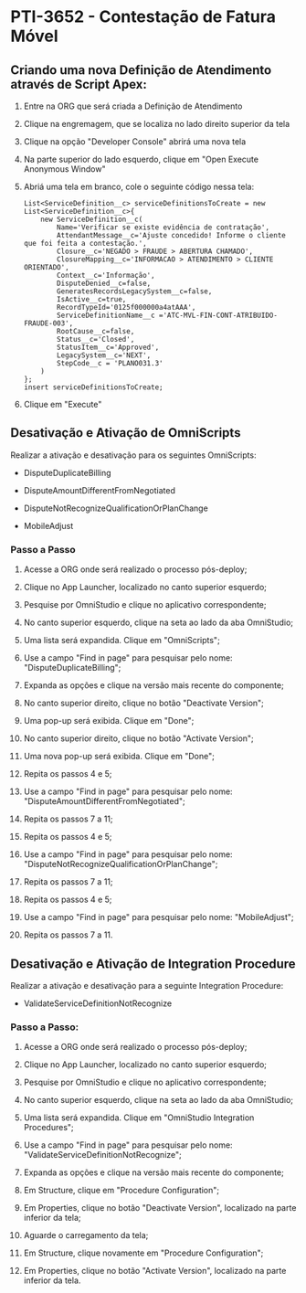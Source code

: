 # PTI-3652 - Contestação de Fatura Móvel

## Criando uma nova Definição de Atendimento através de Script Apex:

1. Entre na ORG que será criada a Definição de Atendimento

1. Clique na engremagem, que se localiza no lado direito superior da tela 

1. Clique na opção "Developer Console" abrirá uma nova tela

1. Na parte superior do lado esquerdo, clique em "Open Execute Anonymous Window"

1. Abriá uma tela em branco, cole o seguinte código nessa tela:

    ```
    List<ServiceDefinition__c> serviceDefinitionsToCreate = new List<ServiceDefinition__c>{
        new ServiceDefinition__c(
            Name='Verificar se existe evidência de contratação', 
            AttendantMessage__c='Ajuste concedido! Informe o cliente que foi feita a contestação.', 
            Closure__c='NEGADO > FRAUDE > ABERTURA CHAMADO', 
            ClosureMapping__c='INFORMACAO > ATENDIMENTO > CLIENTE ORIENTADO', 
            Context__c='Informação', 
            DisputeDenied__c=false, 
            GeneratesRecordsLegacySystem__c=false, 
            IsActive__c=true, 
            RecordTypeId='0125f000000a4atAAA', 
            ServiceDefinitionName__c ='ATC-MVL-FIN-CONT-ATRIBUIDO-FRAUDE-003', 
            RootCause__c=false,
            Status__c='Closed', 
            StatusItem__c='Approved',
            LegacySystem__c='NEXT',
            StepCode__c = 'PLANO031.3'
        )
    };
    insert serviceDefinitionsToCreate;
    ```

1. Clique em "Execute"

## Desativação e Ativação de OmniScripts
Realizar a ativação e desativação para os seguintes OmniScripts:

* DisputeDuplicateBilling

* DisputeAmountDifferentFromNegotiated

* DisputeNotRecognizeQualificationOrPlanChange

* MobileAdjust

### Passo a Passo

1.  Acesse a ORG onde será realizado o processo pós-deploy;

1.  Clique no App Launcher, localizado no canto superior esquerdo;

1.  Pesquise por OmniStudio e clique no aplicativo correspondente;

1.  No canto superior esquerdo, clique na seta ao lado da aba OmniStudio;

1.  Uma lista será expandida. Clique em "OmniScripts";

1.  Use a campo "Find in page" para pesquisar pelo nome: "DisputeDuplicateBilling";

1.  Expanda as opções e clique na versão mais recente do componente;

1.  No canto superior direito, clique no botão "Deactivate Version";

1.  Uma pop-up será exibida. Clique em "Done";

1. No canto superior direito, clique no botão "Activate Version";

1. Uma nova pop-up será exibida. Clique em "Done";

1. Repita os passos 4 e 5;

1. Use a campo "Find in page" para pesquisar pelo nome: "DisputeAmountDifferentFromNegotiated";

1. Repita os passos 7 a 11;

1. Repita os passos 4 e 5;

1. Use a campo "Find in page" para pesquisar pelo nome: "DisputeNotRecognizeQualificationOrPlanChange";

1. Repita os passos 7 a 11;

1. Repita os passos 4 e 5;

1. Use a campo "Find in page" para pesquisar pelo nome: "MobileAdjust";

1. Repita os passos 7 a 11.

## Desativação e Ativação de Integration Procedure

Realizar a ativação e desativação para a seguinte Integration Procedure:

* ValidateServiceDefinitionNotRecognize

### Passo a Passo:
1. Acesse a ORG onde será realizado o processo pós-deploy;

1. Clique no App Launcher, localizado no canto superior esquerdo;

1. Pesquise por OmniStudio e clique no aplicativo correspondente;

1. No canto superior esquerdo, clique na seta ao lado da aba OmniStudio;

1. Uma lista será expandida. Clique em "OmniStudio Integration Procedures";

1. Use a campo "Find in page" para pesquisar pelo nome: "ValidateServiceDefinitionNotRecognize";

1. Expanda as opções e clique na versão mais recente do componente;

1. Em Structure, clique em "Procedure Configuration";

1. Em Properties, clique no botão "Deactivate Version", localizado na parte inferior da tela;

1. Aguarde o carregamento da tela;

1. Em Structure, clique novamente em "Procedure Configuration";

1. Em Properties, clique no botão "Activate Version", localizado na parte inferior da tela.